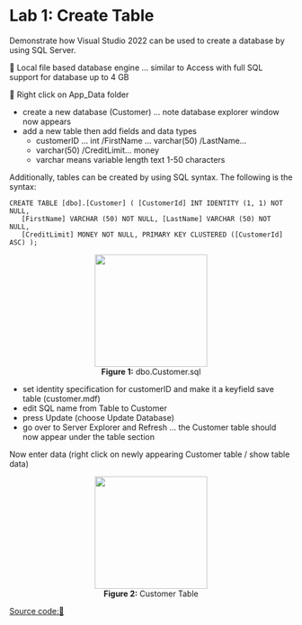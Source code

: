 # Lab 1: Create Table

Demonstrate how Visual Studio 2022 can be used to create a database by using SQL Server.

📌 Local file based database engine ... similar to Access with full SQL support for database up to 4 GB

📌 Right click on App_Data folder

- create a new database (Customer) ... note database explorer window now appears
- add a new table then add fields and data types
  - customerID ... int /FirstName ... varchar(50) /LastName...
  - varchar(50) /CreditLimit... money
  - varchar means variable length text 1-50 characters

Additionally, tables can be created by using SQL syntax. The following is the syntax:
```
CREATE TABLE [dbo].[Customer] ( [CustomerId] INT IDENTITY (1, 1) NOT NULL, 
   [FirstName] VARCHAR (50) NOT NULL, [LastName] VARCHAR (50) NOT NULL, 
   [CreditLimit] MONEY NOT NULL, PRIMARY KEY CLUSTERED ([CustomerId] ASC) );
```
<p align="center">
<img src="https://github.com/drshahizan/learn-aspnet/blob/main/lab/database/images/dboCustomer.png"  height="200" /></br>
<b>Figure 1:</b> dbo.Customer.sql
</p>

- set identity specification for customerID and make it a keyfield save table (customer.mdf)
- edit SQL name from Table to Customer
- press Update (choose Update Database)
- go over to Server Explorer and Refresh ... the Customer table should now appear under the table section

Now enter data (right click on newly appearing Customer table / show table data)

<p align="center">
<img src="https://github.com/drshahizan/learn-aspnet/blob/main/lab/database/images/Customer.png"  height="200" /></br>
<b>Figure 2:</b> Customer Table
</p>

[Source code:💾](https://drive.google.com/file/d/1eluWADfaz379wxmKAKNQq0tMS8d9i-su/view?usp=sharing)
